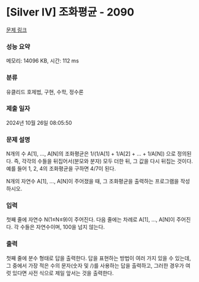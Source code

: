 # [Silver IV] 조화평균 - 2090 

[문제 링크](https://www.acmicpc.net/problem/2090) 

### 성능 요약

메모리: 14096 KB, 시간: 112 ms

### 분류

유클리드 호제법, 구현, 수학, 정수론

### 제출 일자

2024년 10월 26일 08:05:50

### 문제 설명

<p>N개의 수 A[1], …, A[N]의 조화평균은 1/(1/A[1] + 1/A[2] + … + 1/A[N]) 으로 정의된다. 즉, 각각의 수들을 뒤집어서(분모와 분자) 모두 더한 뒤, 그 값을 다시 뒤집는 것이다. 예를 들어 1, 2, 4의 조화평균을 구하면 4/7이 된다.</p>

<p>N개의 자연수 A[1], …, A[N]이 주어졌을 때, 그 조화평균을 출력하는 프로그램을 작성하시오.</p>

### 입력 

 <p>첫째 줄에 자연수 N(1≤N≤9)이 주어진다. 다음 줄에는 차례로 A[1], …, A[N]이 주어진다. 각 수들은 자연수이며, 100을 넘지 않는다.</p>

### 출력 

 <p>첫째 줄에 분수 형태로 답을 출력한다. 답을 표현하는 방법이 여러 가지 있을 수 있는데, 그 중에서 가장 적은 수의 문자(숫자 및 /)를 사용하는 답을 출력하고, 그러한 경우가 여럿 있다면 사전 식으로 제일 앞서는 것을 출력한다.</p>

